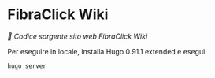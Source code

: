 # FibraClick Wiki

*📄 Codice sorgente sito web FibraClick Wiki*

Per eseguire in locale, installa Hugo 0.91.1 extended e esegui:

```shell
hugo server
```
